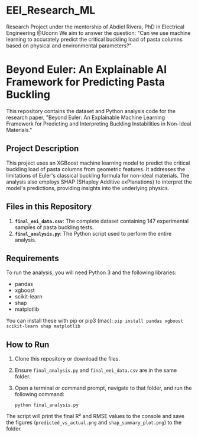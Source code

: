 # EEI_Research_ML
Research Project under the mentorship of Abdiel Rivera, PhD in Electrical Engineering @Uconn
We aim to answer the question: "Can we use machine learning to accurately predict the critical buckling load of pasta columns based on physical and environmental parameters?"

# Beyond Euler: An Explainable AI Framework for Predicting Pasta Buckling

This repository contains the dataset and Python analysis code for the research paper, "Beyond Euler: An Explainable Machine Learning Framework for Predicting and Interpreting Buckling Instabilities in Non-Ideal Materials."

## Project Description

This project uses an XGBoost machine learning model to predict the critical buckling load of pasta columns from geometric features. It addresses the limitations of Euler's classical buckling formula for non-ideal materials. The analysis also employs SHAP (SHapley Additive exPlanations) to interpret the model's predictions, providing insights into the underlying physics.

## Files in this Repository

1.  **`final_eei_data.csv`**: The complete dataset containing 147 experimental samples of pasta buckling tests.
2.  **`final_analysis.py`**: The Python script used to perform the entire analysis.

## Requirements

To run the analysis, you will need Python 3 and the following libraries:

* pandas
* xgboost
* scikit-learn
* shap
* matplotlib

You can install these with pip or pip3 (mac):
`pip install pandas xgboost scikit-learn shap matplotlib`

## How to Run

1.  Clone this repository or download the files.
2.  Ensure `final_analysis.py` and `final_eei_data.csv` are in the same folder.
3.  Open a terminal or command prompt, navigate to that folder, and run the following command:

    `python final_analysis.py`

The script will print the final R² and RMSE values to the console and save the figures (`predicted_vs_actual.png` and `shap_summary_plot.png`) to the folder.
